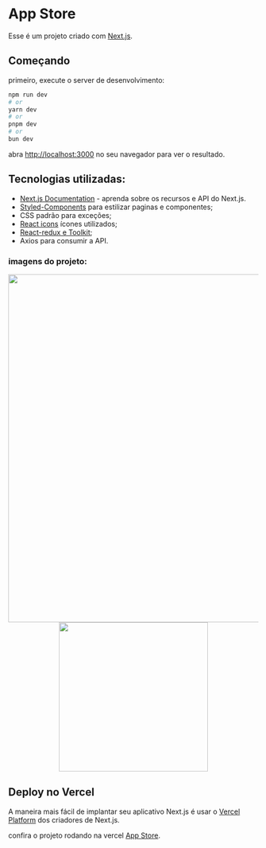 # App Store

Esse é um projeto criado com [Next.js](https://nextjs.org/).

## Começando

primeiro, execute o server de desenvolvimento:

```bash
npm run dev
# or
yarn dev
# or
pnpm dev
# or
bun dev
```
abra [http://localhost:3000](http://localhost:3000) no seu navegador para ver o resultado.

## Tecnologias utilizadas:
- [Next.js Documentation](https://nextjs.org/docs) - aprenda sobre os recursos e API do Next.js.
- [Styled-Components](https://styled-components.com/docs) para estilizar paginas e componentes;
- CSS padrão para exceções;
- [React icons](https://react-icons.github.io/react-icons) ícones utilizados;
- [React-redux e Toolkit](https://react-redux.js.org/introduction/getting-started);
- Axios para consumir a API.

### imagens do projeto: 

<div align="center"> 
  <img src="https://github.com/Wiilderson/App-store/assets/18035852/0feea89a-912a-4925-a668-cf69f2eebf6e" width="700px"/>
  <img src="https://github.com/Wiilderson/App-store/assets/18035852/3388634f-e899-4da5-af45-ce2775effbef" width="300px"/>
</div>


## Deploy no Vercel

A maneira mais fácil de implantar seu aplicativo Next.js é usar o [Vercel Platform](https://vercel.com/new?utm_medium=default-template&filter=next.js&utm_source=create-next-app&utm_campaign=create-next-app-readme) dos criadores de Next.js.

confira o projeto rodando na vercel [App Store](https://app-store-eight.vercel.app/).
